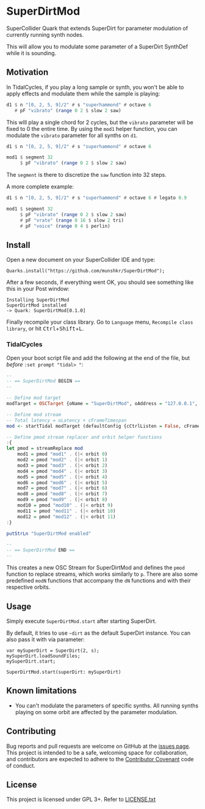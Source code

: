 # SuperDirtMod

SuperCollider Quark that extends SuperDirt for parameter modulation of
currently running synth nodes.

This will allow you to modulate some parameter of a SuperDirt SynthDef while it
is sounding.


## Motivation

In TidalCycles, if you play a long sample or synth, you won't be able to apply
effects and modulate them while the sample is playing:

```haskell
d1 $ n "[0, 2, 5, 9]/2" # s "superhammond" # octave 6
   # pF "vibrato" (range 0 2 $ slow 2 saw)
```

This wlll play a single chord for 2 cycles, but the `vibrato` parameter will be
fixed to 0 the entire time.  By using the `mod1` helper function, you can
modulate the `vibrato` parameter for all synths on `d1`.

```haskell
d1 $ n "[0, 2, 5, 9]/2" # s "superhammond" # octave 6

mod1 $ segment 32
     $ pF "vibrato" (range 0 2 $ slow 2 saw)
```

The `segment` is there to discretize the `saw` function into 32 steps.

A more complete example:

```haskell
d1 $ n "[0, 2, 5, 9]/2" # s "superhammond" # octave 6 # legato 0.9

mod1 $ segment 32
     $ pF "vibrato" (range 0 2 $ slow 2 saw)
     # pF "vrate" (range 0 16 $ slow 2 tri)
     # pF "voice" (range 0 4 $ perlin)
```


## Install

Open a new document on your SuperCollider IDE and type:

```supercollider
Quarks.install("https://github.com/munshkr/SuperDirtMod");
```

After a few seconds, if everything went OK, you should see something like this
in your Post window:

```
Installing SuperDirtMod
SuperDirtMod installed
-> Quark: SuperDirtMod[0.1.0]
```

Finally recompile your class library.  Go to `Language` menu, `Recompile class
library`, or hit <kbd>Ctrl</kbd>+<kbd>Shift</kbd>+<kbd>L</kbd>.


### TidalCycles

Open your boot script file and add the following at the end of the file, but
*before* `:set prompt "tidal> "`:

```haskell
--
-- == SuperDirtMod BEGIN ==
--

-- Define mod target
modTarget = OSCTarget {oName = "SuperDirtMod", oAddress = "127.0.0.1", oPort = 57130, oPath = "/set", oShape = Nothing, oLatency = 0.02, oPreamble = [], oTimestamp = BundleStamp}

-- Define mod stream
-- Total latency = oLatency + cFrameTimespan
mod <- startTidal modTarget (defaultConfig {cCtrlListen = False, cFrameTimespan = 1/20})

-- Define pmod stream replacer and orbit helper functions
:{
let pmod = streamReplace mod
    mod1 = pmod "mod1" . (|< orbit 0)
    mod2 = pmod "mod2" . (|< orbit 1)
    mod3 = pmod "mod3" . (|< orbit 2)
    mod4 = pmod "mod4" . (|< orbit 3)
    mod5 = pmod "mod5" . (|< orbit 4)
    mod6 = pmod "mod6" . (|< orbit 5)
    mod7 = pmod "mod7" . (|< orbit 6)
    mod8 = pmod "mod8" . (|< orbit 7)
    mod9 = pmod "mod9" . (|< orbit 8)
    mod10 = pmod "mod10" . (|< orbit 9)
    mod11 = pmod "mod11" . (|< orbit 10)
    mod12 = pmod "mod12" . (|< orbit 11)
:}

putStrLn "SuperDirtMod enabled"

--
-- == SuperDirtMod END ==
--
```

This creates a new OSC Stream for SuperDirtMod and defines the `pmod` function
to replace streams, which works similarly to `p`.  There are also some
predefined `modN` functions that accompany the `dN` functions and with their
respective orbits.


## Usage

Simply execute `SuperDirtMod.start` after starting SuperDirt.

By default, it tries to use `~dirt` as the default SuperDirt instance. You can
also pass it with via parameter:

```supercollider
var mySuperDirt = SuperDirt(2, s);
mySuperDirt.loadSoundFiles;
mySuperDirt.start;

SuperDirtMod.start(superDirt: mySuperDirt)
```


## Known limitations

* You can't modulate the parameters of specific synths. All running synths
  playing on some orbit are affected by the parameter modulation.


## Contributing

Bug reports and pull requests are welcome on GitHub at the [issues
page](https://github.com/munshkr/SuperDirtMod). This project is intended to be
a safe, welcoming space for collaboration, and contributors are expected to
adhere to the [Contributor Covenant](http://contributor-covenant.org) code of
conduct.


## License

This project is licensed under GPL 3+. Refer to [LICENSE.txt](LICENSE.txt)
